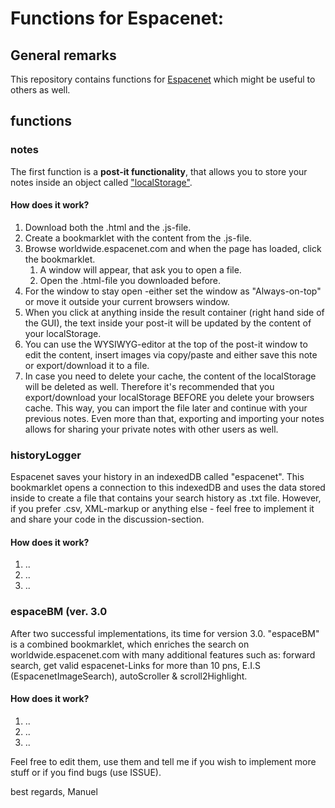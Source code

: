 # Functions for Espacenet:

## General remarks
This repository contains functions for [Espacenet](https://worldwide.espacenet.com) which might be useful to others as well.

## functions
### notes
The first function is a __post-it functionality__, that allows you to store your notes inside an object called ["localStorage"](https://developer.mozilla.org/de/docs/Web/API/Window/localStorage).

#### How does it work?

1. Download both the .html and the .js-file.
2. Create a bookmarklet with the content from the .js-file.
3. Browse  worldwide.espacenet.com and when the page has loaded, click the bookmarklet.
    1. A window will appear, that ask you to open a file.
    2. Open the .html-file you downloaded before.
4. For the window to stay open -either set the window as "Always-on-top" or move it outside your current browsers window.
5. When you click at anything inside the result container (right hand side of the GUI), the text inside your post-it will be updated by the content of your localStorage.
6. You can use the WYSIWYG-editor at the top of the post-it window to edit the content, insert images via copy/paste and either save this note or export/download it to a file.
7. In case you need to delete your cache, the content of the localStorage will be deleted as well. Therefore it's recommended that you export/download your localStorage BEFORE you delete your browsers cache. This way, you can import the file later and continue with your previous notes. Even more than that, exporting and importing your notes allows for sharing your private notes with other users as well.

### historyLogger
Espacenet saves your history in an indexedDB called "espacenet". This bookmarklet opens a connection to this indexedDB and uses the data stored inside to create a file that contains your search history as .txt file. However, if you prefer .csv, XML-markup or anything else - feel free to implement it and share your code in the discussion-section.

#### How does it work?

1. ..
2. ..
3. ..

### espaceBM (ver. 3.0
After two successful implementations, its time for version 3.0. "espaceBM" is a combined bookmarklet, which enriches the search on worldwide.espacenet.com with many additional features such as: forward search, get valid espacenet-Links for more than 10 pns, E.I.S (EspacenetImageSearch), autoScroller & scroll2Highlight.

#### How does it work?

1. ..
2. ..
3. ..

Feel free to edit them, use them and tell me if you wish to implement more stuff or if you find bugs (use ISSUE).

best regards,
Manuel
